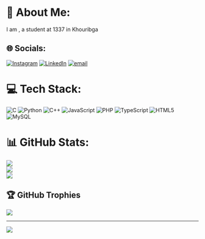 # 💫 About Me:
I am , a student at 1337 in Khouribga<br>


## 🌐 Socials:
[![Instagram](https://img.shields.io/badge/Instagram-%23E4405F.svg?logo=Instagram&logoColor=white)](https://instagram.com/med_idbellaali) [![LinkedIn](https://img.shields.io/badge/LinkedIn-%230077B5.svg?logo=linkedin&logoColor=white)](https://linkedin.com/in/mohamed-idbellaali-551999322) [![email](https://img.shields.io/badge/Email-D14836?logo=gmail&logoColor=white)](mailto:idbellaalim@gmail.com) 

# 💻 Tech Stack:
![C](https://img.shields.io/badge/c-%2300599C.svg?style=for-the-badge&logo=c&logoColor=white) ![Python](https://img.shields.io/badge/python-3670A0?style=for-the-badge&logo=python&logoColor=ffdd54) ![C++](https://img.shields.io/badge/c++-%2300599C.svg?style=for-the-badge&logo=c%2B%2B&logoColor=white) ![JavaScript](https://img.shields.io/badge/javascript-%23323330.svg?style=for-the-badge&logo=javascript&logoColor=%23F7DF1E) ![PHP](https://img.shields.io/badge/php-%23777BB4.svg?style=for-the-badge&logo=php&logoColor=white) ![TypeScript](https://img.shields.io/badge/typescript-%23007ACC.svg?style=for-the-badge&logo=typescript&logoColor=white) ![HTML5](https://img.shields.io/badge/html5-%23E34F26.svg?style=for-the-badge&logo=html5&logoColor=white) ![MySQL](https://img.shields.io/badge/mysql-4479A1.svg?style=for-the-badge&logo=mysql&logoColor=white)
# 📊 GitHub Stats:
![](https://github-readme-stats.vercel.app/api?username=idbella-med&theme=dark&hide_border=false&include_all_commits=false&count_private=false)<br/>
![](https://nirzak-streak-stats.vercel.app/?user=idbella-med&theme=dark&hide_border=false)<br/>
![](https://github-readme-stats.vercel.app/api/top-langs/?username=idbella-med&theme=dark&hide_border=false&include_all_commits=false&count_private=false&layout=compact)

## 🏆 GitHub Trophies
![](https://github-profile-trophy.vercel.app/?username=idbella-med&theme=radical&no-frame=false&no-bg=true&margin-w=4)

---
[![](https://visitcount.itsvg.in/api?id=idbella-med&icon=0&color=0)](https://visitcount.itsvg.in)

<!-- Proudly created with GPRM ( https://gprm.itsvg.in ) -->
